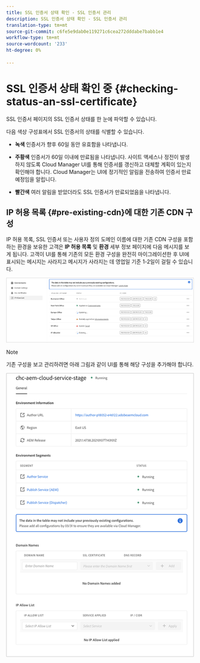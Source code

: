 ```yaml
---
title: SSL 인증서 상태 확인 - SSL 인증서 관리
description: SSL 인증서 상태 확인 - SSL 인증서 관리
translation-type: tm+mt
source-git-commit: c6fe5e9dab0e119271c6cea272dddabe7babb1e4
workflow-type: tm+mt
source-wordcount: '233'
ht-degree: 0%

---
```



# SSL 인증서 상태 확인 중 {#checking-status-an-ssl-certificate}

SSL 인증서 페이지의 SSL 인증서 상태를 한 눈에 파악할 수 있습니다.

다음 색상 구성표에서 SSL 인증서의 상태를 식별할 수 있습니다.

* **녹색**
인증서가 향후 60일 동안 유효함을 나타냅니다.

* **주황색**
인증서가 60일 이내에 만료됨을 나타냅니다. 사이트 액세스나 정전이 발생하지 않도록 Cloud Manager UI를 통해 인증서를 갱신하고 대체할 계획이 있는지 확인해야 합니다. Cloud Manager는 UI에 정기적인 알림을 전송하여 인증서 만료 예정임을 알립니다.

* **빨간색**
여러 알림을 받았더라도 SSL 인증서가 만료되었음을 나타냅니다.

## IP 허용 목록 {#pre-existing-cdn}에 대한 기존 CDN 구성

IP 허용 목록, SSL 인증서 또는 사용자 정의 도메인 이름에 대한 기존 CDN 구성을 포함하는 환경을 보유한 고객은 **IP 허용 목록** 및 **환경** 세부 정보 페이지에 다음 메시지를 보게 됩니다. 고객이 UI를 통해 기존의 모든 환경 구성을 완전히 마이그레이션한 후 UI에 표시되는 메시지는 사라지고 메시지가 사라지는 데 영업일 기준 1-2일이 걸릴 수 있습니다.

![](/help/implementing/cloud-manager/assets/ip-allow-list-1.png)

>[!NOTE]
>기존 구성을 보고 관리하려면 아래 그림과 같이 UI를 통해 해당 구성을 추가해야 합니다.

![](/help/implementing/cloud-manager/assets/ip-allow-list-2.png)